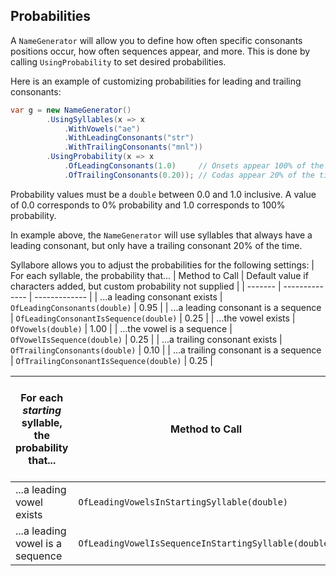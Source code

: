## Probabilities
A ```NameGenerator``` will allow you to define how often specific consonants positions occur, how often sequences appear, and more. This is done by calling ```UsingProbability``` to set desired probabilities.

Here is an example of customizing probabilities for leading and trailing consonants:
```csharp
var g = new NameGenerator()
        .UsingSyllables(x => x
            .WithVowels("ae")
            .WithLeadingConsonants("str")
            .WithTrailingConsonants("mnl"))
        .UsingProbability(x => x
            .OfLeadingConsonants(1.0)     // Onsets appear 100% of the time
            .OfTrailingConsonants(0.20)); // Codas appear 20% of the time
```
Probability values must be a ```double``` between 0.0 and 1.0 inclusive. A value of 0.0 corresponds to 0% probability and 1.0 corresponds to 100% probability.

In example above, the ```NameGenerator``` will use syllables that always have a leading consonant, but only have a trailing consonant 20% of the time.

Syllabore allows you to adjust the probabilities for the following settings:
| For each syllable, the probability that... | Method to Call | Default value if characters added, but custom probability not supplied |
| ------- | -------------- | ------------- |
| ...a leading consonant exists | ```OfLeadingConsonants(double)``` | 0.95 |
| ...a leading consonant is a sequence | ```OfLeadingConsonantIsSequence(double)``` | 0.25 |
| ...the vowel exists | ```OfVowels(double)``` | 1.00 |
| ...the vowel is a sequence | ```OfVowelIsSequence(double)``` | 0.25 |
| ...a trailing consonant exists | ```OfTrailingConsonants(double)``` | 0.10 |
| ...a trailing consonant is a sequence | ```OfTrailingConsonantIsSequence(double)``` | 0.25 |

| For each *starting* syllable, the probability that... | Method to Call | Default value if characters added, but custom probability not supplied |
| ------- | -------------- | ------------- |
| ...a leading vowel exists | ```OfLeadingVowelsInStartingSyllable(double)``` | 0.0 |
| ...a leading vowel is a sequence | ```OfLeadingVowelIsSequenceInStartingSyllable(double)``` | 0.0 |
